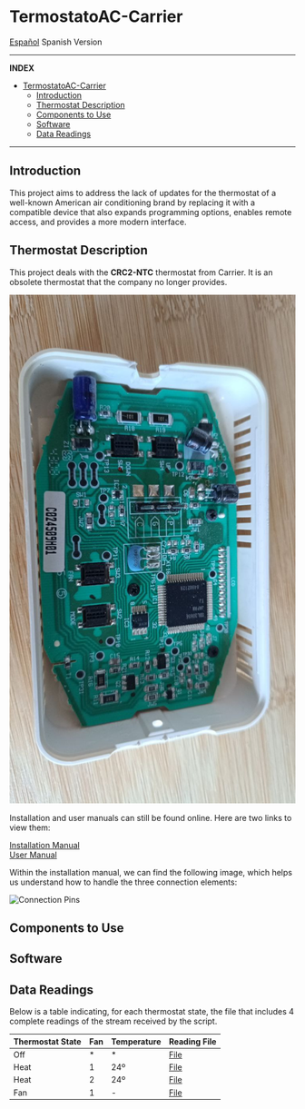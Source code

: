 # TermostatoAC-Carrier

[Español](README_es.md) Spanish Version

-----

**INDEX**

- [TermostatoAC-Carrier](#termostatoac-carrier)
  - [Introduction](#introduction)
  - [Thermostat Description](#thermostat-description)
  - [Components to Use](#components-to-use)
  - [Software](#software)
  - [Data Readings](#data-readings)

-----

## Introduction

This project aims to address the lack of updates for the thermostat of a well-known American air conditioning brand by replacing it with a compatible device that also expands programming options, enables remote access, and provides a more modern interface.

## Thermostat Description

This project deals with the **CRC2-NTC** thermostat from Carrier. It is an obsolete thermostat that the company no longer provides.

![Thermostat](./images/termostato.jpg)

Installation and user manuals can still be found online. Here are two links to view them:

[Installation Manual](https://www.manualslib.com/manual/2206657/Carrier-Crc2-Ntc.html)  
[User Manual](https://www.manualslib.com/manual/2206660/Carrier-Crc2-Ntc.html)

Within the installation manual, we can find the following image, which helps us understand how to handle the three connection elements:

![Connection Pins](./images/pins.jpg)

## Components to Use

## Software

## Data Readings

Below is a table indicating, for each thermostat state, the file that includes 4 complete readings of the stream received by the script.

| Thermostat State | Fan | Temperature | Reading File |
| --- | --- | --- | --- |
| Off | * | * | [File](datos_hex_2024-08-23_17-21-54.txt) |
| Heat | 1 | 24º | [File](datos_hex_2024-08-23_17-26-08.txt) |
| Heat | 2 | 24º | [File](datos_hex_2024-08-23_17-27-53.txt) |
| Fan | 1 | - | [File](datos_hex_2024-08-24_09-43-15.txt) |
